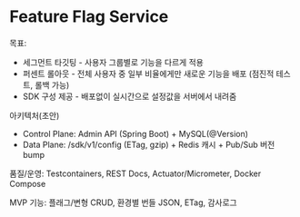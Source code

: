 # Feature Flag Service
목표: 
- 세그먼트 타깃팅 - 사용자 그룹별로 기능을 다르게 적용 
- 퍼센트 롤아웃 - 전체 사용자 중 일부 비율에게만 새로운 기능을 배포 (점진적 테스트, 롤백 가능)
- SDK 구성 제공 - 배포없이 실시간으로 설정값을 서버에서 내려줌

아키텍처(초안)
- Control Plane: Admin API (Spring Boot) + MySQL(@Version)
- Data Plane: /sdk/v1/config (ETag, gzip) + Redis 캐시 + Pub/Sub 버전 bump

품질/운영: Testcontainers, REST Docs, Actuator/Micrometer, Docker Compose

MVP 기능: 플래그/변형 CRUD, 환경별 번들 JSON, ETag, 감사로그
